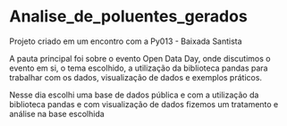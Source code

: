 # Analise_de_poluentes_gerados

Projeto criado em um encontro com a  Py013 - Baixada Santista

A pauta principal foi sobre o evento Open Data Day, onde discutimos o evento em si, o tema escolhido, a utilização da biblioteca pandas para trabalhar com os dados, visualização de dados e exemplos práticos.

Nesse dia escolhi uma base de dados pública e com a utilização da biblioteca pandas e com visualização de dados fizemos um tratamento e análise na base escolhida
